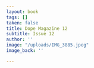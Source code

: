 ```yaml
---
layout: book
tags: []
taken: false
title: Dope Magazine 12
subtitle: Issue 12
author: ''
image: "/uploads/IMG_3885.jpeg"
image_back: ''

---
```

